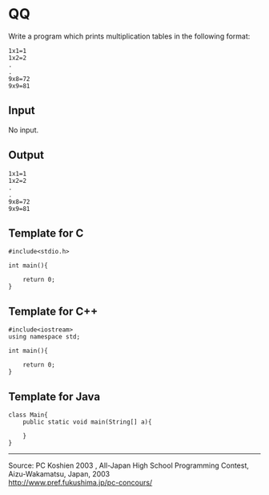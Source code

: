 QQ
==

Write a program which prints multiplication tables in the following
format:

    1x1=1
    1x2=2
    .
    .
    9x8=72
    9x9=81

Input
-----

No input.

Output
------

    1x1=1
    1x2=2
    .
    .
    9x8=72
    9x9=81

Template for C
--------------

    #include<stdio.h>

    int main(){

        return 0;
    }

Template for C++
----------------

    #include<iostream>
    using namespace std;

    int main(){

        return 0;
    }

Template for Java
-----------------

    class Main{
        public static void main(String[] a){

        }
    }

* * * * *

Source: PC Koshien 2003 , All-Japan High School Programming Contest,
Aizu-Wakamatsu, Japan, 2003\
 <http://www.pref.fukushima.jp/pc-concours/>

 

